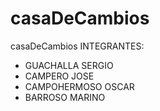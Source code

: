 # casaDeCambios
casaDeCambios
INTEGRANTES:
- GUACHALLA SERGIO
- CAMPERO JOSE
- CAMPOHERMOSO OSCAR
- BARROSO MARINO
